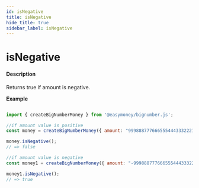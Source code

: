 ```yaml
---
id: isNegative
title: isNegative
hide_title: true
sidebar_label: isNegative
---
```


# isNegative

#### Description

Returns true if amount is negative.

**Example**

```js

import { createBigNumberMoney } from '@easymoney/bignumber.js';

//if amount value is positive
const money = createBigNumberMoney({ amount: "999888777666555444333222111", currency: 'USD' });

money.isNegative();
// => false

//if amount value is negative
const money1 = createBigNumberMoney({ amount: "-999888777666555444333222111", currency: 'USD' });

money1.isNegative();
// => true

```

